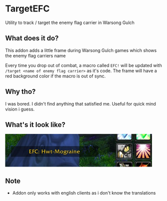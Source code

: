 # TargetEFC

Utility to track / target the enemy flag carrier in Warsong Gulch

## What does it do?

This addon adds a little frame during Warsong Gulch games which shows the enemy flag carriers name

Every time you drop out of combat, a macro called `EFC!` will be updated with `/target <name of enemy flag carrier>` as it's code.
The frame will have a red background color if the macro is out of sync.

## Why tho?

I was bored. I didn't find anything that satisfied me. Useful for quick mind vision i guess.

## What's it look like?

![Example Image](https://raw.githubusercontent.com/GaZaTu/targetefc/master/example.jpg)

## Note

- Addon only works with english clients as i don't know the translations
